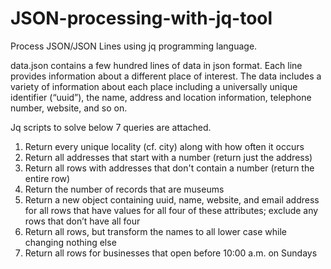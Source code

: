 # JSON-processing-with-jq-tool

Process JSON/JSON Lines using jq programming language.

data.json contains a few hundred lines of data in json format. 
Each line provides information about a different place of interest. 
The data includes a variety of information about each place including a universally unique identifier (“uuid”), the name, address and location information, telephone number, website, and so on.

Jq scripts to solve below 7 queries are attached.

1.	Return every unique locality (cf. city) along with how often it occurs
2.	Return all addresses that start with a number (return just the address)
3.	Return all rows with addresses that don't contain a number (return the entire row)
4.	Return the number of records that are museums
5.	Return a new object containing uuid, name, website, and email address for all rows that have values for all four of these attributes; exclude any rows that don’t have all four
6.	Return all rows, but transform the names to all lower case while changing nothing else
7.	Return all rows for businesses that open before 10:00 a.m. on Sundays
